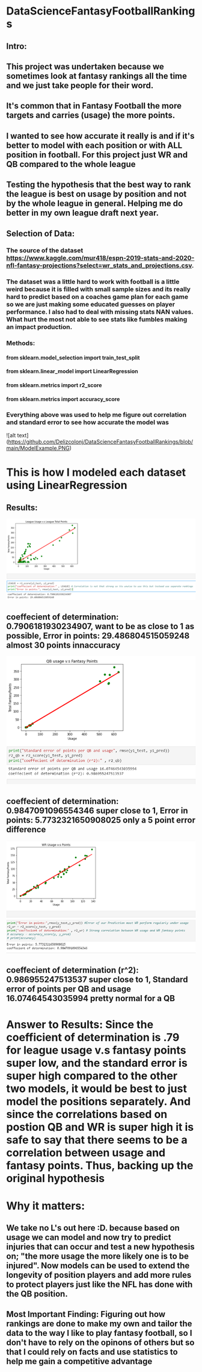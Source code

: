# DataScienceFantasyFootballRankings

## Intro:
## This project was undertaken because we sometimes look at fantasy rankings all the time and we just take people for their word. 
## It's common that in Fantasy Football the more targets and carries (usage) the more points. 
## I wanted to see how accurate it really is and if it's better to model with each position or with ALL position in football. For this project just WR and QB compared to the whole league
## Testing the hypothesis that the best way to rank the league is best on usage by position and not by the whole league in general. Helping me do better in my own league draft next year.

## Selection of Data:
### The source of the dataset https://www.kaggle.com/mur418/espn-2019-stats-and-2020-nfl-fantasy-projections?select=wr_stats_and_projections.csv. 

### The dataset was a little hard to work with football is a little weird because it is filled with small sample sizes and its really hard to predict based on a coaches game plan for each game so we are just making some educated guesses on player performance. I also had to deal with missing stats NAN values. What hurt the most not able to see stats like fumbles making an impact production.

### Methods: 

#### from sklearn.model_selection import train_test_split 
#### from sklearn.linear_model import LinearRegression
#### from sklearn.metrics import r2_score
#### from sklearn.metrics import accuracy_score

### Everything above was used to help me figure out correlation and standard error to see how accurate the model was
![alt text] (https://github.com/Delizcolonj/DataScienceFantasyFootballRankings/blob/main/ModelExample.PNG)
# This is how I modeled each dataset using LinearRegression


## Results: 
![alt text](https://github.com/Delizcolonj/DataScienceFantasyFootballRankings/blob/main/League%20Usage%20v.s%20Total%20fantasy%20points.PNG)
## coeffecient of determination: 0.7906181930234907, want to be as close to 1 as possible,  Error in points: 29.486804515059248 almost 30 points innaccuracy 
![alt text](https://github.com/Delizcolonj/DataScienceFantasyFootballRankings/blob/main/QB%20Usage%20v.s%20FantasyPoints.PNG)
## coeffecient of determination: 0.9847091096554346 super close to 1,  Error in points: 5.7732321650908025 only a 5 point error difference
![alt text](https://github.com/Delizcolonj/DataScienceFantasyFootballRankings/blob/main/WR%20usage%20v.s%20fantasy%20points.PNG)
## coeffecient of determination (r^2): 0.986955247513537 super close to 1, Standard error of points per QB and usage 16.07464543035994 pretty normal for a QB
# Answer to Results: Since the coefficient of determination is .79 for league usage v.s fantasy points super low,  and the standard error is super high compared to the other two models, it would be best to just model the positions separately. And since the correlations based on postion QB and WR is super high it is safe to say that there seems to be a correlation between usage and fantasy points. Thus, backing up the original hypothesis

# Why it matters:
## We take no L's out here :D. because based on usage we can model and now try to predict injuries that can occur and test a new hypothesis on; "the more usage the more likely one is to be injured". Now models can be used to extend the longevity of position players and add more rules to protect players just like the NFL has done with the QB position.
## Most Important Finding: Figuring out how rankings are done to make my own and tailor the data to the way I like to play fantasy football, so I don't have to rely on the opinons of others but so that I could rely on facts and use statistics to help me gain a competitive advantage

